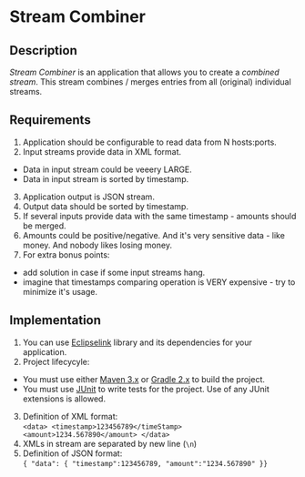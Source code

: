 # Stream Combiner

## Description

*Stream Combiner* is an application that allows you to create a 
*combined stream*. This stream combines / merges entries from all (original) 
individual streams. 

## Requirements
1. Application should be configurable to read data from N hosts:ports.
2. Input streams provide data in XML format.
  * Data in input stream could be veeery LARGE.
  * Data in input stream is sorted by timestamp.
3. Application output is JSON stream.
4. Output data should be sorted by timestamp.
5. If several inputs provide data with the same timestamp - amounts 
should be merged.
6. Amounts could be positive/negative. And it's very sensitive data - like money.
And nobody likes losing money.
7. For extra bonus points: 
  * add solution in case if some input streams hang.
  * imagine that timestamps comparing operation is VERY expensive - try to 
  minimize it's usage.  
  
## Implementation
1. You can use [Eclipselink](https://www.eclipse.org/eclipselink/ "Eclipselink") library and its dependencies for your application.
2. Project lifecycyle:
  * You must use either [Maven 3.x](http://maven.apache.org/ "Maven") or [Gradle 2.x](http://www.gradle.org/ "Gradle") to build the project.
  * You must use [JUnit](http://junit.org/ "JUnit") to write tests for the project. Use of any JUnit extensions is allowed.
3. Definition of XML format:<br/>
  `<data> <timestamp>123456789</timeStamp> <amount>1234.567890</amount> </data>`
4. XMLs in stream are separated by new line (`\n`)
5. Definition of JSON format:<br/> 
  `{ "data": { "timestamp":123456789, "amount":"1234.567890" }}`